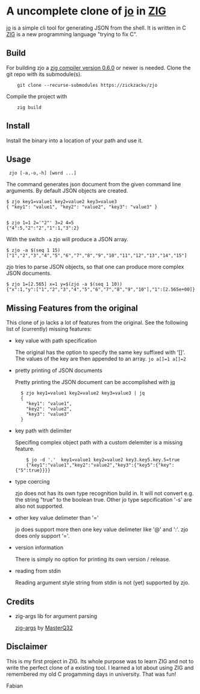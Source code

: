 # A uncomplete clone of [jo](https://github.com/jpmens/jo) in [ZIG](https://ziglang.org)

[jo](https://github.com/jpmens/jo) is a simple cli tool for generating JSON from the shell. It is written in C
[ZIG](https://ziglang.org) is a new programming language "trying to fix C". 

## Build

For building zjo a [zig compiler version 0.6.0](https://ziglang.org/download/release-0.6.0)
or newer is needed.  Clone the git repo with its submodule(s).

        git clone --recurse-submodules https://zickzackv/zjo

Compile the project with 

        zig build
		

## Install

Install the binary into a location of your path and use it. 


## Usage

     zjo [-a,-o,-h] [word ...]

The command generates json document from the given command line
arguments. By default JSON objects are created. 
     
	$ zjo key1=value1 key2=value2 key3=value3
	{ "key1": "value1", "key2": "value2", "key3": "value3" }
         
		 
	$ zjo 1=1 2='"2"' 3=2 4=5
    {"4":5,"2":"2","1":1,"3":2}

With the switch `-a` zjo will produce a JSON array. 

    $ zjo -a $(seq 1 15)
	["1","2","3","4","5","6","7","8","9","10","11","12","13","14","15"]

zjo tries to parse JSON objects, so that one can produce more complex
JSON documents.

    $ zjo 1=[2.565] x=1 y=$(zjo -a $(seq 1 10))
	{"x":1,"y":["1","2","3","4","5","6","7","8","9","10"],"1":[2.565e+00]}

## Missing Features from the original

This clone of jo lacks a lot of features from the original. See the
following list of (currently) missing features:


* key value with path specification

    The original has the option to specify the same key suffixed with
    '[]'. The values of the key are then appended to an array. `jo
    a[]=1 a[]=2`

* pretty printing of JSON documents
  
    Pretty printing the JSON document can be accomplished with
    [jq](https://stedolan.github.io/jq/)
  
		$ zjo key1=value1 key2=value2 key3=value3 | jq
        {
		  "key1": "value1",
		  "key2": "value2",
		  "key3": "value3"
		}
		
* key path with delimiter

    Specifing complex object path with a custom delemiter is a missing
    feature.
	  
    	  $ jo -d '.'  key1=value1 key2=value2 key3.key5.key.5=true
          {"key1":"value1","key2":"value2","key3":{"key5":{"key":{"5":true}}}}

* type coercing

    zjo does not has its own type recognition build in.  It will not
    convert e.g. the string "true" to the boolean true. Other jo type
    sepcification '-s' are also not supported.
  
* other key value delimeter than '='
  
    jo does support more then one key value delimeter like '@' and
    ':'. zjo does only support '='.
  
* version information

    There is simply no option for printing its own version / release.
  
* reading from stdin

    Reading argument style string from stdin is not (yet) supported by
    zjo.

## Credits

* zig-args lib for argument parsing

    [zig-args](https://github.com/MasterQ32/zig-args) by [MasterQ32](https://github.com/MasterQ32)

## Disclaimer

This is my first project in ZIG. Its whole purpose was to learn ZIG
and not to write the perfect clone of a existing tool. I learned a lot
about using ZIG and remembered my old C progamming days in
university. That was fun!




Fabian 
